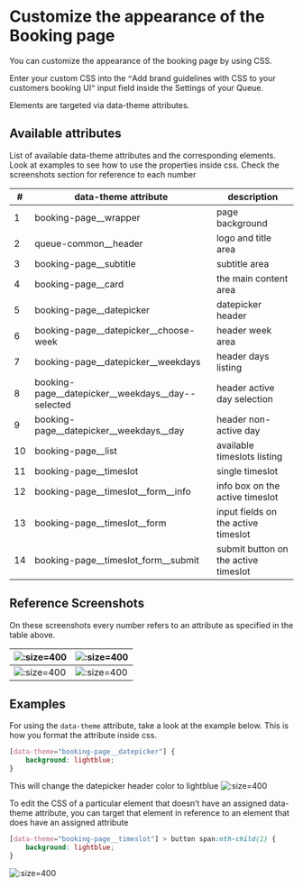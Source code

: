 # Customize the appearance of the Booking page

You can customize the appearance of the booking page by using CSS. 

Enter your custom CSS into the `“`Add brand guidelines with CSS to your customers booking UI`”` input field inside the Settings of your Queue. 

Elements are targeted via data-theme attributes. 


## Available attributes
List of available data-theme attributes and the corresponding elements. Look at examples to see how to use the properties inside css. Check the screenshots section for reference to each number

| #   | data-theme attribute                              | description                          |
| --- | ------------------------------------------------- | ------------------------------------ |
| 1   | booking-page__wrapper                             | page background                      |
| 2   | queue-common__header                              | logo and title area                  |
| 3   | booking-page__subtitle                            | subtitle area                        |
| 4   | booking-page__card                                | the main content area                |
| 5   | booking-page__datepicker                          | datepicker header                    |
| 6   | booking-page__datepicker__choose-week             | header week area                     |
| 7   | booking-page__datepicker__weekdays                | header days listing                  |
| 8   | booking-page__datepicker__weekdays__day--selected | header active day selection          |
| 9   | booking-page__datepicker__weekdays__day           | header non-active day                |
| 10  | booking-page__list                                | available timeslots listing          |
| 11  | booking-page__timeslot                            | single timeslot                      |
| 12  | booking-page__timeslot__form__info                | info box on the active timeslot      |
| 13  | booking-page__timeslot__form                      | input fields on the active timeslot  |
| 14  | booking-page__timeslot_form__submit               | submit button on the active timeslot |

## Reference Screenshots
On these screenshots every number refers to an attribute as specified in the table above.

| ![](/assets/booking-customize-1.png ":size=400") | ![](/assets/booking-customize-2.png ":size=400") |
| ------------------------------------------------ | ------------------------------------------------ |
| ![](/assets/booking-customize-3.png ":size=400") | ![](/assets/booking-customize-4.png ":size=400") |


## Examples

For using the `data-theme` attribute, take a look at the example below. This is how you format the attribute inside css.

```css
[data-theme="booking-page__datepicker"] {
    background: lightblue;
}
```
This will change the datepicker header color to lightblue
![](/assets/booking-customize-datepicker-header.png ":size=400")

To edit the CSS of a particular element that doesn’t have an assigned data-theme attribute, you can target that element in reference to an element that does have an assigned attribute
```css
[data-theme="booking-page__timeslot"] > button span:nth-child(2) {
    background: lightblue;
}
```
![](/assets/booking-customize-datepicker-bookbutton.png ":size=400")
